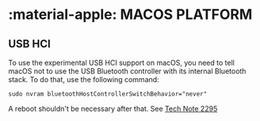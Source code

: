 :material-apple: MACOS PLATFORM
===============================

USB HCI
-------

To use the experimental USB HCI support on macOS, you need to tell macOS not to use the USB Bluetooth
controller with its internal Bluetooth stack.
To do that, use the following command:
```
sudo nvram bluetoothHostControllerSwitchBehavior="never"
```
A reboot shouldn't be necessary after that. See [Tech Note 2295](https://developer.apple.com/library/archive/technotes/tn2295/_index.html)
